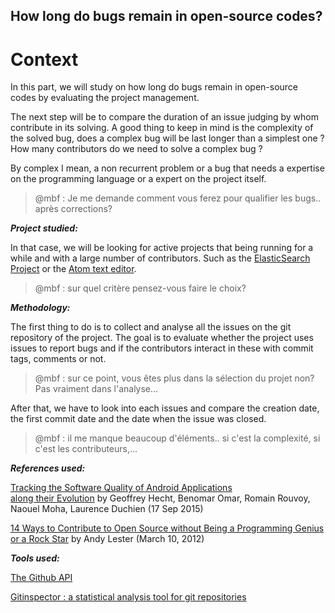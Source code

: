 ## How long do bugs remain in open-source codes?

# Context

In this part, we will study on how long do bugs remain in open-source codes by evaluating the project management.

The next step will be to compare the duration of an issue judging by whom contribute in its solving. A good thing to keep in mind is the complexity of the solved bug, does a complex bug will be last longer than a simplest one ? How many contributors do we need to solve a complex bug ?

By complex I mean, a non recurrent problem or a bug that needs a expertise on the programming language or a expert on the project itself.

> @mbf : Je me demande comment vous ferez pour qualifier les bugs.. après corrections?

_**Project studied:**_

In that case, we will be looking for active projects that being running for a while and with a large number of contributors. Such as the [ElasticSearch Project](https://github.com/elastic) or the [Atom text editor](https://github.com/atom/atom/).

> @mbf : sur quel critère pensez-vous faire le choix?

_**Methodology:**_

The first thing to do is to collect and analyse all the issues on the git repository of the project. The goal is to evaluate whether the project uses issues to report bugs and if the contributors interact in these with commit tags, comments or not.

> @mbf : sur ce point, vous êtes plus dans la sélection du projet non? Pas vraiment dans l'analyse...



After that, we have to look into each issues and compare the creation date, the first commit date and the date when the issue was closed.

> @mbf : il me manque beaucoup d'éléments.. si c'est la complexité, si c'est les contributeurs,...

_**References used:**_

[Tracking the Software Quality of Android Applications  
along their Evolution](https://hal.inria.fr/hal-01178734/document) by Geoffrey Hecht, Benomar Omar, Romain Rouvoy, Naouel Moha, Laurence Duchien \(17 Sep 2015\)

[14 Ways to Contribute to Open Source without Being a Programming Genius or a Rock Star](http://blog.smartbear.com/programming/14-ways-to-contribute-to-open-source-without-being-a-programming-genius-or-a-rock-star/) by Andy Lester \(March 10, 2012\)

_**Tools used:**_

[The Github API](https://developer.github.com/v3/)

[Gitinspector : a statistical analysis tool for git repositories](https://github.com/ejwa/gitinspector)

